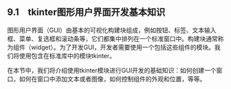    

## 9.1　tkinter图形用户界面开发基本知识

图形用户界面（GUI）由基本的可视化构建块组成，例如按钮、标签、文本输入框、菜单、复选框和滚动条等，它们都集中排列在一个标准窗口中。构建块通常称为组件（widget）。为了开发GUI，开发者需要使用一个包括这些组件的模块。我们将使用包含在标准库中的模块tkinter。

在本节中，我们将介绍使用tkinter模块进行GUI开发的基础知识：如何创建一个窗口，如何在窗口中添加文本或者图像，如何控制组件的外观和位置，等等。